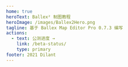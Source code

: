 ```yaml
---
home: true
heroText: Ballex² 制图教程
heroImage: /images/Ballex2Hero.png
tagline: 基于 Ballex Map Editor Pro 0.7.3 编写
actions:
  - text: 公测进度 →
    link: /beta-status/
    type: primary
footer: 2021 Dilant
---
```

